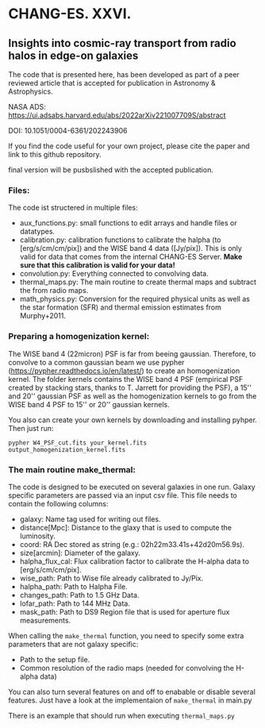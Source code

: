 # CHANG-ES. XXVI.
## Insights into cosmic-ray transport from radio halos in edge-on galaxies

The code that is presented here, has been developed as part of a peer reviewed article that is accepted for publication in Astronomy & Astrophysics. 

NASA ADS: https://ui.adsabs.harvard.edu/abs/2022arXiv221007709S/abstract

DOI: 10.1051/0004-6361/202243906

If you find the code useful for your own project, please cite the paper and link to this github repository.

final version will be pusbslished with the accepted publication.
### Files:
The code ist structered in multiple files:

- aux_functions.py: small functions to edit arrays and handle files or datatypes.
- calibration.py: calibration functions to calibrate the halpha (to [erg/s/cm/cm/pix]) and the WISE band 4 data ([Jy/pix]). This is only valid for data that comes from the internal CHANG-ES Server. **Make sure that this calibration is valid for your data!**
- convolution.py: Everything connected to convolving data.
- thermal_maps.py: The main routine to create thermal maps and subtract the from radio maps.
- math_physics.py: Conversion for the required physical units as well as the star formation (SFR) and thermal emission estimates from Murphy+2011.

### Preparing a homogenization kernel:
The WISE band 4 (22micron) PSF is far from beeing gaussian. Therefore, to convolve to a common gaussian beam we use pypher (https://pypher.readthedocs.io/en/latest/) to create an homogenization kernel. 
The folder kernels contains the WISE band 4 PSF (empirical PSF created by stacking stars, thanks to T. Jarrett for providing the PSF), a 15'' and 20'' gaussian PSF as well as the homogenization kernels to go from the WISE band 4 PSF to 15'' or 20'' gaussian kernels. 

You also can create your own kernels by downloading and installing pyhper. Then just run:

`pypher W4_PSF_cut.fits your_kernel.fits output_homogenization_kernel.fits`

### The main routine **make_thermal**:
The code is designed to be executed on several galaxies in one run. Galaxy specific parameters are passed via an input csv file. This file needs to contain the following columns:
- galaxy: Name tag used for writing out files.
- distance[Mpc]: Distance to the glaxy that is used to compute the luminosity.
- coord: RA Dec stored as string (e.g.: 02h22m33.41s+42d20m56.9s).
- size[arcmin]: Diameter of the galaxy.
- halpha_flux_cal: Flux calibration factor to calibrate the H-alpha data to [erg/s/cm/cm/pix].
- wise_path: Path to Wise file already calibrated to Jy/Pix.
- halpha_path: Path to Halpha File.
- changes_path: Path to 1.5 GHz Data. 
- lofar_path: Path to 144 MHz Data.
- mask_path: Path to DS9 Region file that is used for aperture flux measurements.

When calling the `make_thermal` function, you need to specify some extra parameters that are not galaxy specific:
- Path to the setup file.
- Common resolution of the radio maps (needed for convolving the H-alpha data)

You can also turn several features on and off to enabable or disable several features. Just have a look at the implementaion of `make_thermal` in main.py

There is an example that should run when executing `thermal_maps.py`
